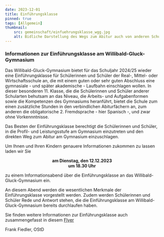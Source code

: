 ```yaml
---
date: 2023-12-01
title: Einführungsklasse
pinned: true
tags: [Allgemein]
thumbnail: 
    src: gemeinschaft/einfuehrungsklasse_wgg.jpg
    alt: Bidliche Darstellung des Wegs zum Abitur auch von anderen Schulformen aus via dem WGG.
---
```



### Informationen zur Einführungsklasse am Willibald-Gluck-Gymnasium

Das Willibald-Gluck-Gymnasium bietet für das Schuljahr 2024/25 wieder eine Einführungsklasse für Schülerinnen und Schüler der Real-, Mittel- oder Wirtschaftsschule an, die mit einem guten oder sehr guten Abschluss eine gymnasiale - und später akademische - Laufbahn einschlagen wollen. In dieser besonderen 11. Klasse, die die Schülerinnen und Schüler anderer Schularten behutsam an das Niveau, die Arbeits- und Aufgabenformen sowie die Kompetenzen des Gymnasiums heranführt, bietet die Schule zum einen zusätzliche Stunden in den verbindlichen Abiturfächern an, zum anderen die obligatorische 2. Fremdsprache - hier Spanisch -, und zwar ohne Vorkennntnisse.

Das Besten der Einführungsklasse berechtigt die Schülerinnen und Schüler, in die Profil- und Leistungsstufe am Gymnasium einzutreten und den direkten Weg zum Abitur am Gymnasium einzuschlagen.

Um Ihnen und Ihren Kindern genauere Informationen zukommen zu lassen laden wir Sie

<p style="text-align: center;"><strong>am Dienstag, den 12.12.2023 <br> um 18.30 Uhr</strong></p>

zu einem Informationsabend über die Einführungsklasse an das Willibald-Gluck-Gymnasium ein.

An diesem Abend werden die wesentlichen Merkmale der Einführungsklasse vorgestellt werden. Zudem werden Schülerinnen und Schüler Rede und Antwort stehen, die die Einführungsklasse am Willibald-Gluck-Gymnasium bereits durchlaufen haben.

Sie finden weitere Informationen zur Einführungsklasse auch zusammengefasst in diesem <a href="/documents/anmeldung/flyerek.pdf" target="_blank">Flyer</a>

Frank Fiedler, OStD
